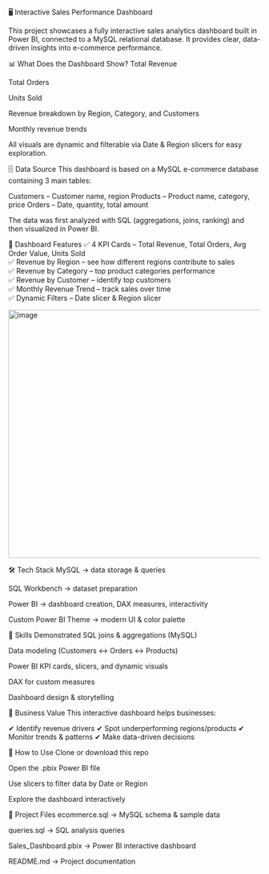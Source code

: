 🖥️ Interactive Sales Performance Dashboard

This project showcases a fully interactive sales analytics dashboard built in Power BI, connected to a MySQL relational database.
It provides clear, data-driven insights into e-commerce performance.

📊 What Does the Dashboard Show?
Total Revenue

Total Orders

Units Sold

Revenue breakdown by Region, Category, and Customers

Monthly revenue trends

All visuals are dynamic and filterable via Date & Region slicers for easy exploration.

🗄 Data Source
This dashboard is based on a MySQL e-commerce database containing 3 main tables:

Customers – Customer name, region
Products – Product name, category, price
Orders – Date, quantity, total amount

The data was first analyzed with SQL (aggregations, joins, ranking) and then visualized in Power BI.

📌 Dashboard Features
✅ 4 KPI Cards – Total Revenue, Total Orders, Avg Order Value, Units Sold  
✅ Revenue by Region – see how different regions contribute to sales  
✅ Revenue by Category – top product categories performance  
✅ Revenue by Customer – identify top customers  
✅ Monthly Revenue Trend – track sales over time  
✅ Dynamic Filters – Date slicer & Region slicer  

<img width="916" height="495" alt="image" src="https://github.com/user-attachments/assets/8a9e0272-0c70-471c-b75a-bfe3813e3200" />


🛠 Tech Stack
MySQL → data storage & queries

SQL Workbench → dataset preparation

Power BI → dashboard creation, DAX measures, interactivity

Custom Power BI Theme → modern UI & color palette

🧠 Skills Demonstrated
SQL joins & aggregations (MySQL)

Data modeling (Customers ↔ Orders ↔ Products)

Power BI KPI cards, slicers, and dynamic visuals

DAX for custom measures

Dashboard design & storytelling

💼 Business Value
This interactive dashboard helps businesses:

✔ Identify revenue drivers
✔ Spot underperforming regions/products
✔ Monitor trends & patterns
✔ Make data-driven decisions

🚀 How to Use
Clone or download this repo

Open the .pbix Power BI file

Use slicers to filter data by Date or Region

Explore the dashboard interactively

📂 Project Files
ecommerce.sql → MySQL schema & sample data

queries.sql → SQL analysis queries

Sales_Dashboard.pbix → Power BI interactive dashboard

README.md → Project documentation





